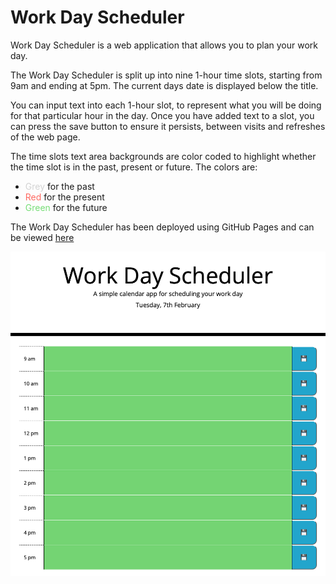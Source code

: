 # Work Day Scheduler

<style>
grey { color: #d3d3d3 }
red { color: #ff6961 }
green { color: #77dd77 }
</style>

Work Day Scheduler is a web application that allows you to plan your work day.

The Work Day Scheduler is split up into nine 1-hour time slots, starting from 9am and ending at 5pm.
The current days date is displayed below the title.

You can input text into each 1-hour slot, to represent what you will be doing for that particular hour in the day.
Once you have added text to a slot, you can press the save button to ensure it persists, between visits and refreshes of the web page.

The time slots text area backgrounds are color coded to highlight whether the time slot is in the past, present or future.
The colors are:

 * <grey>Grey</grey> for the past
 * <red>Red</red> for the present
 * <green>Green</green> for the future

The Work Day Scheduler has been deployed using GitHub Pages and can be viewed [here](https://pewebapps.github.io/work-day-scheduler/)

 
![Empty Screenshot Image](./assets/images/work-day-scheduler-screenshot.png)



 